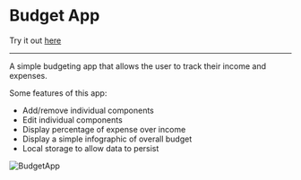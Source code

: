 # Budget App

Try it out [here](https://seanho96.github.io/budgetapp)

---

A simple budgeting app that allows the user to track their income and expenses.

Some features of this app:
* Add/remove individual components
* Edit individual components
* Display percentage of expense over income
* Display a simple infographic of overall budget
* Local storage to allow data to persist

![BudgetApp](https://user-images.githubusercontent.com/67132580/87850504-55475d00-c923-11ea-9b75-169f44e24d14.gif)
